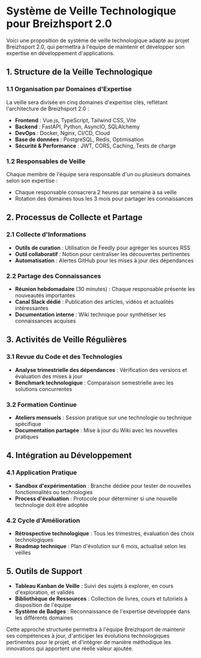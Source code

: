 # Système de Veille Technologique pour Breizhsport 2.0

Voici une proposition de système de veille technologique adapté au projet Breizhsport 2.0, qui permettra à l'équipe de maintenir et développer son expertise en développement d'applications.

## 1. Structure de la Veille Technologique

### 1.1 Organisation par Domaines d'Expertise

La veille sera divisée en cinq domaines d'expertise clés, reflétant l'architecture de Breizhsport 2.0 :

- **Frontend** : Vue.js, TypeScript, Tailwind CSS, Vite
- **Backend** : FastAPI, Python, AsyncIO, SQLAlchemy
- **DevOps** : Docker, Nginx, CI/CD, Cloud
- **Base de données** : PostgreSQL, Redis, Optimisation
- **Sécurité & Performance** : JWT, CORS, Caching, Tests de charge

### 1.2 Responsables de Veille

Chaque membre de l'équipe sera responsable d'un ou plusieurs domaines selon son expertise :
- Chaque responsable consacrera 2 heures par semaine à sa veille
- Rotation des domaines tous les 3 mois pour partager les connaissances

## 2. Processus de Collecte et Partage

### 2.1 Collecte d'Informations

- **Outils de curation** : Utilisation de Feedly pour agréger les sources RSS
- **Outil collaboratif** : Notion pour centraliser les découvertes pertinentes
- **Automatisation** : Alertes GitHub pour les mises à jour des dépendances

### 2.2 Partage des Connaissances

- **Réunion hebdomadaire** (30 minutes) : Chaque responsable présente les nouveautés importantes
- **Canal Slack dédié** : Publication des articles, vidéos et actualités intéressantes
- **Documentation interne** : Wiki technique pour synthétiser les connaissances acquises

## 3. Activités de Veille Régulières

### 3.1 Revue du Code et des Technologies

- **Analyse trimestrielle des dépendances** : Vérification des versions et évaluation des mises à jour
- **Benchmark technologique** : Comparaison semestrielle avec les solutions concurrentes

### 3.2 Formation Continue

- **Ateliers mensuels** : Session pratique sur une technologie ou technique spécifique
- **Documentation partagée** : Mise à jour du Wiki avec les nouvelles pratiques

## 4. Intégration au Développement

### 4.1 Application Pratique

- **Sandbox d'expérimentation** : Branche dédiée pour tester de nouvelles fonctionnalités ou technologies
- **Process d'évaluation** : Protocole pour déterminer si une nouvelle technologie doit être adoptée

### 4.2 Cycle d'Amélioration

- **Rétrospective technologique** : Tous les trimestres, évaluation des choix technologiques
- **Roadmap technique** : Plan d'évolution sur 6 mois, actualisé selon les veilles

## 5. Outils de Support

- **Tableau Kanban de Veille** : Suivi des sujets à explorer, en cours d'exploration, et validés
- **Bibliothèque de Ressources** : Collection de livres, cours et tutoriels à disposition de l'équipe
- **Système de Badges** : Reconnaissance de l'expertise développée dans les différents domaines

Cette approche structurée permettra à l'équipe Breizhsport de maintenir ses compétences à jour, d'anticiper les évolutions technologiques pertinentes pour le projet, et d'intégrer de manière méthodique les innovations qui apportent une réelle valeur ajoutée.
